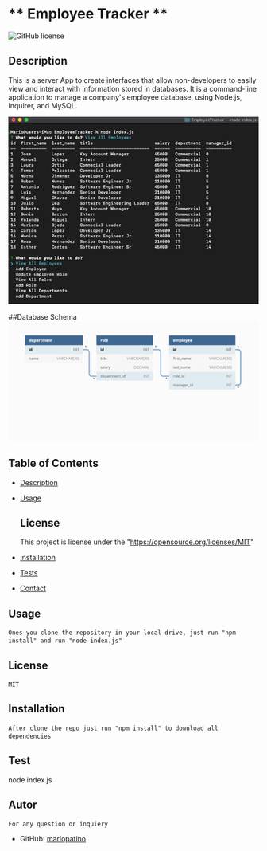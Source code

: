 # ** Employee Tracker **

![GitHub license](https://img.shields.io/badge/license-MIT-blue.svg)
## Description
This is a server App to create interfaces that allow non-developers to easily view and interact with information stored in databases. It is a command-line application to manage a company's employee database, using Node.js, Inquirer, and MySQL.

![Displaying all employees](./Assets/EmployeeTracker_1.png)

##Database Schema
![DatabaseSchema](./Assets/12-sql-homework-demo-01.png)
   
## Table of Contents
* [Description](#description)
* [Usage](#usage)
  
    ## License 
    This project is license under the "https://opensource.org/licenses/MIT"
* [Installation](#installation)
* [Tests](#tests)
* [Contact](#contact)




## Usage
    Ones you clone the repository in your local drive, just run "npm install" and run "node index.js" 
    

## License
    MIT

## Installation
    After clone the repo just run "npm install" to download all dependencies

## Test
 node index.js

## Autor
    For any question or inquiery
* GitHub: [mariopatino](https://github.com/mariopatino)

    